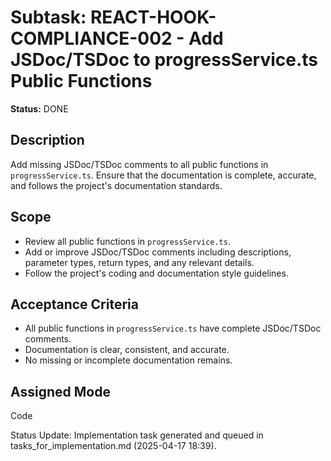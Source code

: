 # Subtask: REACT-HOOK-COMPLIANCE-002 - Add JSDoc/TSDoc to progressService.ts Public Functions

**Status:** DONE

## Description

Add missing JSDoc/TSDoc comments to all public functions in `progressService.ts`. Ensure that the documentation is complete, accurate, and follows the project's documentation standards.

## Scope

- Review all public functions in `progressService.ts`.
- Add or improve JSDoc/TSDoc comments including descriptions, parameter types, return types, and any relevant details.
- Follow the project's coding and documentation style guidelines.

## Acceptance Criteria

- All public functions in `progressService.ts` have complete JSDoc/TSDoc comments.
- Documentation is clear, consistent, and accurate.
- No missing or incomplete documentation remains.

## Assigned Mode

Code

Status Update: Implementation task generated and queued in tasks_for_implementation.md (2025-04-17 18:39).

